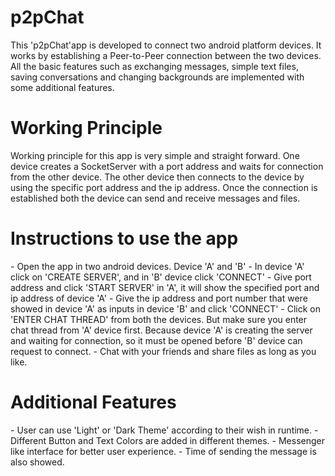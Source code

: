 # p2pChat
<p>This 'p2pChat'app is developed to connect two android platform devices.
It works by establishing a Peer-to-Peer connection between the two devices.
All the basic features such as exchanging messages, simple text files, saving
conversations and changing backgrounds are implemented with some additional
features.</p>
<h1>Working Principle</h1>
<p>Working principle for this app is very simple and straight forward. One device creates a SocketServer
with a port address and waits for connection from the other device. The other device then connects
to the device by using the specific port address and the ip address. Once the connection is 
established both the device can send and receive messages and files.</p>
<h1>Instructions to use the app</h1>
<p>- Open the app in two android devices. Device 'A' and 'B'
- In device 'A' click on 'CREATE SERVER', and in 'B' device click 'CONNECT'
- Give port address and click 'START SERVER' in 'A', it will show the
  specified port and ip address of device 'A'
- Give the ip address and port number that were showed in device 'A'
  as inputs in device 'B' and click 'CONNECT'
- Click on 'ENTER CHAT THREAD' from both the devices. But make sure you
  enter chat thread from 'A' device first. Because device 'A' is creating
  the server and waiting for connection, so it must be opened before 'B'
  device can request to connect.
- Chat with your friends and share files as long as you like.</p>
<h1>Additional Features</h1>
<p>- User can use 'Light' or 'Dark Theme' according to their wish in runtime.
- Different Button and Text Colors are added in different themes.
- Messenger like interface for better user experience.
- Time of sending the message is also showed.</p>
